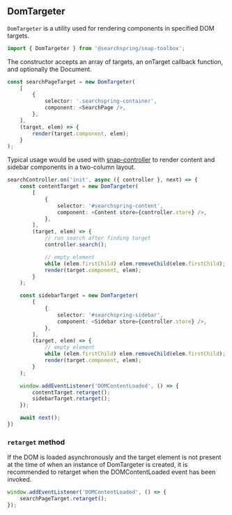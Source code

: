 ## DomTargeter
`DomTargeter` is a utility used for rendering components in specified DOM targets. 

```typescript
import { DomTargeter } from '@searchspring/snap-toolbox';
```

The constructor accepts an array of targets, an onTarget callback function, and optionally the Document.

```typescript
const searchPageTarget = new DomTargeter(
	[
		{
			selector: '.searchspring-container',
			component: <SearchPage />,
		},
	],
	(target, elem) => {
		render(target.component, elem);
	}
);
```

Typical usage would be used with [snap-controller](../snap-controller) to render content and sidebar components in a two-column layout.

```typescript
searchController.on('init', async ({ controller }, next) => {
	const contentTarget = new DomTargeter(
		[
			{
				selector: '#searchspring-content',
				component: <Content store={controller.store} />,
			},
		],
		(target, elem) => {
			// run search after finding target
			controller.search();

			// empty element
			while (elem.firstChild) elem.removeChild(elem.firstChild);
			render(target.component, elem);
		}
	);

	const sidebarTarget = new DomTargeter(
		[
			{
				selector: '#searchspring-sidebar',
				component: <Sidebar store={controller.store} />,
			},
		],
		(target, elem) => {
			// empty element
			while (elem.firstChild) elem.removeChild(elem.firstChild);
			render(target.component, elem);
		}
	);

	window.addEventListener('DOMContentLoaded', () => {
		contentTarget.retarget();
		sidebarTarget.retarget();
	});

	await next();
})
```

### `retarget` method
If the DOM is loaded asynchronously and the target element is not present at the time of when an instance of DomTargeter is created, it is recommended to retarget when the DOMContentLoaded event has been invoked.

```typescript
window.addEventListener('DOMContentLoaded', () => {
	searchPageTarget.retarget();
});
```